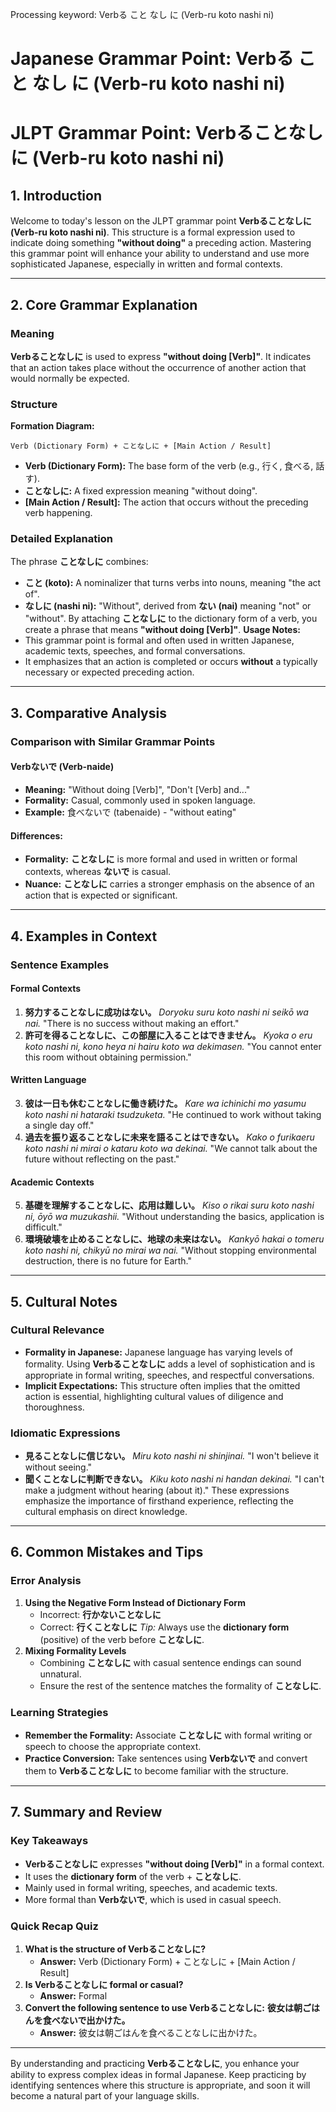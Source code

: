 Processing keyword: Verbる こと なし に (Verb-ru koto nashi ni)
# Japanese Grammar Point: Verbる こと なし に (Verb-ru koto nashi ni)
# JLPT Grammar Point: Verbることなしに (Verb-ru koto nashi ni)
## 1. Introduction
Welcome to today's lesson on the JLPT grammar point **Verbることなしに (Verb-ru koto nashi ni)**. This structure is a formal expression used to indicate doing something **"without doing"** a preceding action. Mastering this grammar point will enhance your ability to understand and use more sophisticated Japanese, especially in written and formal contexts.

---
## 2. Core Grammar Explanation
### Meaning
**Verbることなしに** is used to express **"without doing [Verb]"**. It indicates that an action takes place without the occurrence of another action that would normally be expected.
### Structure
**Formation Diagram:**
```plaintext
Verb (Dictionary Form) + ことなしに + [Main Action / Result]
```
- **Verb (Dictionary Form):** The base form of the verb (e.g., 行く, 食べる, 話す).
- **ことなしに:** A fixed expression meaning "without doing".
- **[Main Action / Result]:** The action that occurs without the preceding verb happening.
### Detailed Explanation
The phrase **ことなしに** combines:
- **こと (koto):** A nominalizer that turns verbs into nouns, meaning "the act of".
- **なしに (nashi ni):** "Without", derived from **ない (nai)** meaning "not" or "without".
By attaching **ことなしに** to the dictionary form of a verb, you create a phrase that means **"without doing [Verb]"**.
**Usage Notes:**
- This grammar point is formal and often used in written Japanese, academic texts, speeches, and formal conversations.
- It emphasizes that an action is completed or occurs **without** a typically necessary or expected preceding action.
---
## 3. Comparative Analysis
### Comparison with Similar Grammar Points
#### Verbないで (Verb-naide)
- **Meaning:** "Without doing [Verb]", "Don't [Verb] and..."
- **Formality:** Casual, commonly used in spoken language.
- **Example:** 食べないで (tabenaide) - "without eating"
#### Differences:
- **Formality:** **ことなしに** is more formal and used in written or formal contexts, whereas **ないで** is casual.
- **Nuance:** **ことなしに** carries a stronger emphasis on the absence of an action that is expected or significant.
---
## 4. Examples in Context
### Sentence Examples
#### Formal Contexts
1. **努力することなしに成功はない。**
   *Doryoku suru koto nashi ni seikō wa nai.*
   "There is no success without making an effort."
2. **許可を得ることなしに、この部屋に入ることはできません。**
   *Kyoka o eru koto nashi ni, kono heya ni hairu koto wa dekimasen.*
   "You cannot enter this room without obtaining permission."
#### Written Language
3. **彼は一日も休むことなしに働き続けた。**
   *Kare wa ichinichi mo yasumu koto nashi ni hataraki tsudzuketa.*
   "He continued to work without taking a single day off."
4. **過去を振り返ることなしに未来を語ることはできない。**
   *Kako o furikaeru koto nashi ni mirai o kataru koto wa dekinai.*
   "We cannot talk about the future without reflecting on the past."
#### Academic Contexts
5. **基礎を理解することなしに、応用は難しい。**
   *Kiso o rikai suru koto nashi ni, ōyō wa muzukashii.*
   "Without understanding the basics, application is difficult."
6. **環境破壊を止めることなしに、地球の未来はない。**
   *Kankyō hakai o tomeru koto nashi ni, chikyū no mirai wa nai.*
   "Without stopping environmental destruction, there is no future for Earth."
---
## 5. Cultural Notes
### Cultural Relevance
- **Formality in Japanese:** Japanese language has varying levels of formality. Using **Verbることなしに** adds a level of sophistication and is appropriate in formal writing, speeches, and respectful conversations.
- **Implicit Expectations:** This structure often implies that the omitted action is essential, highlighting cultural values of diligence and thoroughness.
### Idiomatic Expressions
- **見ることなしに信じない。**
  *Miru koto nashi ni shinjinai.*
  "I won't believe it without seeing."
- **聞くことなしに判断できない。**
  *Kiku koto nashi ni handan dekinai.*
  "I can't make a judgment without hearing (about it)."
These expressions emphasize the importance of firsthand experience, reflecting the cultural emphasis on direct knowledge.
---
## 6. Common Mistakes and Tips
### Error Analysis
1. **Using the Negative Form Instead of Dictionary Form**
   - Incorrect: **行かないことなしに**
   - Correct: **行くことなしに**
   *Tip:* Always use the **dictionary form** (positive) of the verb before **ことなしに**.
2. **Mixing Formality Levels**
   - Combining **ことなしに** with casual sentence endings can sound unnatural.
   - Ensure the rest of the sentence matches the formality of **ことなしに**.
### Learning Strategies
- **Remember the Formality:** Associate **ことなしに** with formal writing or speech to choose the appropriate context.
- **Practice Conversion:** Take sentences using **Verbないで** and convert them to **Verbることなしに** to become familiar with the structure.
---
## 7. Summary and Review
### Key Takeaways
- **Verbることなしに** expresses **"without doing [Verb]"** in a formal context.
- It uses the **dictionary form** of the verb + **ことなしに**.
- Mainly used in formal writing, speeches, and academic texts.
- More formal than **Verbないで**, which is used in casual speech.
### Quick Recap Quiz
1. **What is the structure of **Verbることなしに**?**
   - **Answer:** Verb (Dictionary Form) + ことなしに + [Main Action / Result]
2. **Is **Verbることなしに** formal or casual?**
   - **Answer:** Formal
3. **Convert the following sentence to use **Verbることなしに**:**
   **彼女は朝ごはんを食べないで出かけた。**
   - **Answer:** 彼女は朝ごはんを食べることなしに出かけた。
---
By understanding and practicing **Verbることなしに**, you enhance your ability to express complex ideas in formal Japanese. Keep practicing by identifying sentences where this structure is appropriate, and soon it will become a natural part of your language skills.
